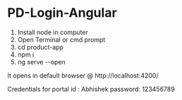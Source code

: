 # PD-Login-Angular

1. Install node in computer
2. Open Terminal or cmd prompt
3. cd product-app
4. npm i
5. ng serve --open


It opens in default browser @ http://localhost:4200/

Credentials for portal 
 id : Abhishek 
 password: 123456789